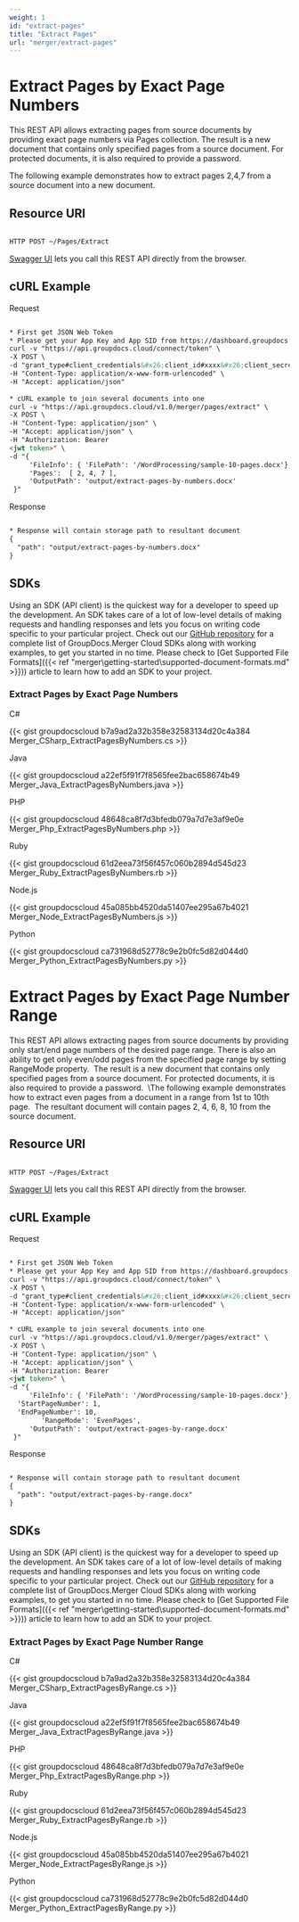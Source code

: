 ```yaml
---
weight: 1
id: "extract-pages"
title: "Extract Pages"
url: "merger/extract-pages"
---
```







# Extract Pages by Exact Page Numbers #

This REST API allows extracting pages from source documents by providing exact page numbers via Pages collection. The result is a new document that contains only specified pages from a source document. For protected documents, it is also required to provide a password. 

The following example demonstrates how to extract pages 2,4,7 from a source document into a new document.

## Resource URI ##

```html 

HTTP POST ~/Pages/Extract

 ```

[Swagger UI](https://apireference.groupdocs.cloud/merger/#/Pages/Extract) lets you call this REST API directly from the browser.  

## cURL Example ##

 Request
```html 

* First get JSON Web Token
* Please get your App Key and App SID from https://dashboard.groupdocs.cloud/#/apps. Kindly place App Key in "client_secret" and App SID in "client_id" argument.
curl -v "https://api.groupdocs.cloud/connect/token" \
-X POST \
-d "grant_type#client_credentials&#x26;client_id#xxxx&#x26;client_secret#xxxx" \
-H "Content-Type: application/x-www-form-urlencoded" \
-H "Accept: application/json"
 
* cURL example to join several documents into one
curl -v "https://api.groupdocs.cloud/v1.0/merger/pages/extract" \
-X POST \
-H "Content-Type: application/json" \
-H "Accept: application/json" \
-H "Authorization: Bearer 
<jwt token>" \ 
-d "{    
     'FileInfo': { 'FilePath': '/WordProcessing/sample-10-pages.docx'},
     'Pages':  [ 2, 4, 7 ], 
     'OutputPath': 'output/extract-pages-by-numbers.docx'
 }"
 ```


 Response
```html 

* Response will contain storage path to resultant document
{
  "path": "output/extract-pages-by-numbers.docx"
}
 ```


## SDKs ##

Using an SDK (API client) is the quickest way for a developer to speed up the development. An SDK takes care of a lot of low-level details of making requests and handling responses and lets you focus on writing code specific to your particular project. Check out our [GitHub repository](https://github.com/groupdocs-merger-cloud) for a complete list of GroupDocs.Merger Cloud SDKs along with working examples, to get you started in no time. Please check to [Get Supported File Formats]({{< ref "merger\getting-started\supported-document-formats.md" >}})) article to learn how to add an SDK to your project.

### Extract Pages by Exact Page Numbers ###


 C#

{{< gist groupdocscloud b7a9ad2a32b358e32583134d20c4a384 Merger_CSharp_ExtractPagesByNumbers.cs >}}




 Java

{{< gist groupdocscloud a22ef5f91f7f8565fee2bac658674b49 Merger_Java_ExtractPagesByNumbers.java >}}




 PHP

{{< gist groupdocscloud 48648ca8f7d3bfedb079a7d7e3af9e0e Merger_Php_ExtractPagesByNumbers.php >}}




 Ruby

{{< gist groupdocscloud 61d2eea73f56f457c060b2894d545d23 Merger_Ruby_ExtractPagesByNumbers.rb >}}




 Node.js

{{< gist groupdocscloud 45a085bb4520da51407ee295a67b4021 Merger_Node_ExtractPagesByNumbers.js >}}




 Python

{{< gist groupdocscloud ca731968d52778c9e2b0fc5d82d044d0 Merger_Python_ExtractPagesByNumbers.py >}}







# Extract Pages by Exact Page Number Range #

This REST API allows extracting pages from source documents by providing only start/end page numbers of the desired page range. There is also an ability to get only even/odd pages from the specified page range by setting RangeMode property. 
The result is a new document that contains only specified pages from a source document. For protected documents, it is also required to provide a password. 
\\The following example demonstrates how to extract even pages from a document in a range from 1st to 10th page. 
The resultant document will contain pages 2, 4, 6, 8, 10 from the source document.

## Resource URI ##

```html 

HTTP POST ~/Pages/Extract

 ```

[Swagger UI](https://apireference.groupdocs.cloud/merger/#/Pages/Extract) lets you call this REST API directly from the browser.  

## cURL Example ##



 Request

```html 

* First get JSON Web Token
* Please get your App Key and App SID from https://dashboard.groupdocs.cloud/#/apps. Kindly place App Key in "client_secret" and App SID in "client_id" argument.
curl -v "https://api.groupdocs.cloud/connect/token" \
-X POST \
-d "grant_type#client_credentials&#x26;client_id#xxxx&#x26;client_secret#xxxx" \
-H "Content-Type: application/x-www-form-urlencoded" \
-H "Accept: application/json"
 
* cURL example to join several documents into one
curl -v "https://api.groupdocs.cloud/v1.0/merger/pages/extract" \
-X POST \
-H "Content-Type: application/json" \
-H "Accept: application/json" \
-H "Authorization: Bearer 
<jwt token>" \ 
-d "{    
     'FileInfo': { 'FilePath': '/WordProcessing/sample-10-pages.docx'},
  'StartPageNumber': 1,
  'EndPageNumber': 10,
        'RangeMode': 'EvenPages',
     'OutputPath': 'output/extract-pages-by-range.docx'
 }"
 ```


 Response

```html 

* Response will contain storage path to resultant document
{
  "path": "output/extract-pages-by-range.docx"
}
 ```




## SDKs ##

Using an SDK (API client) is the quickest way for a developer to speed up the development. An SDK takes care of a lot of low-level details of making requests and handling responses and lets you focus on writing code specific to your particular project. Check out our [GitHub repository](https://github.com/groupdocs-merger-cloud) for a complete list of GroupDocs.Merger Cloud SDKs along with working examples, to get you started in no time. Please check to [Get Supported File Formats]({{< ref "merger\getting-started\supported-document-formats.md" >}})) article to learn how to add an SDK to your project.

### Extract Pages by Exact Page Number Range ###


 C#

{{< gist groupdocscloud b7a9ad2a32b358e32583134d20c4a384 Merger_CSharp_ExtractPagesByRange.cs >}}




 Java

{{< gist groupdocscloud a22ef5f91f7f8565fee2bac658674b49 Merger_Java_ExtractPagesByRange.java >}}




 PHP

{{< gist groupdocscloud 48648ca8f7d3bfedb079a7d7e3af9e0e Merger_Php_ExtractPagesByRange.php >}}




 Ruby

{{< gist groupdocscloud 61d2eea73f56f457c060b2894d545d23 Merger_Ruby_ExtractPagesByRange.rb >}}




 Node.js

{{< gist groupdocscloud 45a085bb4520da51407ee295a67b4021 Merger_Node_ExtractPagesByRange.js >}}




 Python

{{< gist groupdocscloud ca731968d52778c9e2b0fc5d82d044d0 Merger_Python_ExtractPagesByRange.py >}}





